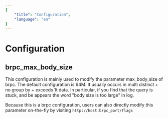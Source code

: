 ```yaml
---
{
    "title": "Configuration",
    "language": "en"
}
---
```


# Configuration

## brpc_max_body_size

  This configuration is mainly used to modify the parameter max_body_size of brpc. The default configuration is 64M. It usually occurs in multi distinct + no group by + exceeds 1t data. In particular, if you find that the query is stuck, and be appears the word "body size is too large" in log.

  Because this is a brpc configuration, users can also directly modify this parameter on-the-fly by visiting ```http://host:brpc_port/flags```
